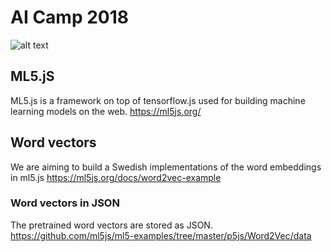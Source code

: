 # AI Camp 2018

![alt text](https://media0.giphy.com/media/3ornk1yFi5KuWbMUUw/giphy.gif "Logo Title Text 1")


## ML5.jS
ML5.js is a framework on top of tensorflow.js used for building machine learning models on the web.
https://ml5js.org/

## Word vectors
We are aiming to build a Swedish implementations of the word embeddings in ml5.js
https://ml5js.org/docs/word2vec-example

### Word vectors in JSON
The pretrained word vectors are stored as JSON.
https://github.com/ml5js/ml5-examples/tree/master/p5js/Word2Vec/data





